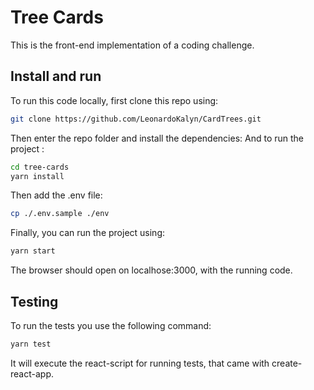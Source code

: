 # Tree Cards

This is the front-end implementation of a coding challenge.

## Install and run
To run this code locally, first clone this repo using:
```bash
git clone https://github.com/LeonardoKalyn/CardTrees.git
```

Then enter the repo folder and install the dependencies:
And to run the project :
```bash
cd tree-cards
yarn install
```

Then add the .env file:
```bash
cp ./.env.sample ./env
```
Finally, you can run the project using:
```bash
yarn start
```
The browser should open on localhose:3000, with the running code.
## Testing

To run the tests you use the following command:
```bash
yarn test
```
It will execute the react-script for running tests, that came with create-react-app.

